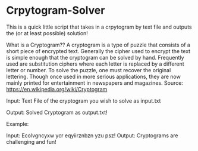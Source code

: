 # Crpytogram-Solver

This is a quick little script that takes in a crpytogram by text file and outputs the (or at least possible) solution!

What is a Cryptogram??
A cryptogram is a type of puzzle that consists of a short piece of encrypted text. Generally the cipher used to encrypt the text is simple enough that the cryptogram can be solved by hand. Frequently used are substitution ciphers where each letter is replaced by a different letter or number. To solve the puzzle, one must recover the original lettering. Though once used in more serious applications, they are now mainly printed for entertainment in newspapers and magazines.
Source: https://en.wikipedia.org/wiki/Cryptogram

Input: Text File of the cryptogram you wish to solve as input.txt

Output: Solved Cryptogram as output.txt!

Example:

Input:
Ecolvgncyxw ycr eqyiirznbzn yzu psz!
Output:
Cryptograms are challenging and fun!
